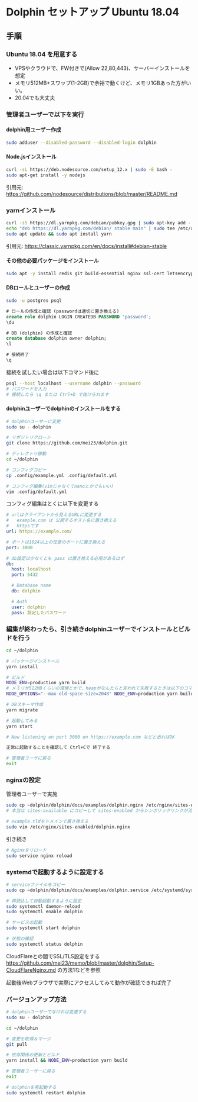 # Dolphin セットアップ Ubuntu 18.04

## 手順

### Ubuntu 18.04 を用意する

- VPSやクラウドで、FW付きで(Allow 22,80,443)、サーバーインストールを想定
- メモリ512MB+スワップ(1-2GB)で余裕で動くけど、メモリ1GBあった方がいい。
- 20.04でも大丈夫

### 管理者ユーザーで以下を実行

#### dolphin用ユーザー作成
```sh
sudo adduser --disabled-password --disabled-login dolphin
```

#### Node.jsインストール  
```sh
curl -sL https://deb.nodesource.com/setup_12.x | sudo -E bash -
sudo apt-get install -y nodejs
```
引用元: https://github.com/nodesource/distributions/blob/master/README.md


### yarnインストール
```sh
curl -sS https://dl.yarnpkg.com/debian/pubkey.gpg | sudo apt-key add -
echo "deb https://dl.yarnpkg.com/debian/ stable main" | sudo tee /etc/apt/sources.list.d/yarn.list
sudo apt update && sudo apt install yarn
```
引用元: https://classic.yarnpkg.com/en/docs/install#debian-stable

#### その他の必要パッケージをインストール
```sh
sudo apt -y install redis git build-essential nginx ssl-cert letsencrypt ffmpeg postgresql
```

#### DBロールとユーザーの作成

```sh
sudo -u postgres psql
```

```sql
# ロールの作成と確認 (passwordは適切に置き換える)
create role dolphin LOGIN CREATEDB PASSWORD 'password';
\du

# DB (dolphin) の作成と確認
create database dolphin owner dolphin;
\l

# 接続終了
\q
```

接続を試したい場合は以下コマンド後に
```sh
psql --host localhost --username dolphin --password
# パスワードを入力
# 接続したら \q または Ctrl+D で抜けられます
```

#### dolphinユーザーでdolphinのインストールをする
```sh
# dolphinユーザーに変更
sudo su - dolphin

# リポジトリクローン
git clone https://github.com/mei23/dolphin.git

# ディレクトリ移動
cd ~/dolphin

# コンフィグコピー
cp .config/example.yml .config/default.yml

# コンフィグ編集(vimじゃなくてnanoとかでもいい)
vim .config/default.yml

```

コンフィグ編集はとくに以下を変更する

```yml
# urlはクライアントから見えるURLに変更する
#   example.com は 公開するホスト名に置き換える
#   httpsです
url: https://example.com/

# ポートは1024以上の任意のポートに置き換える
port: 3000

# db設定は少なくとも pass は置き換える必用があるはず
db:
  host: localhost
  port: 5432

  # Database name
  db: dolphin

  # Auth
  user: dolphin
  pass: 設定したパスワード
```

### 編集が終わったら、引き続きdolphinユーザーでインストールとビルドを行う
```sh
cd ~/dolphin

# パッケージインストール
yarn install

# ビルド
NODE_ENV=production yarn build
# メモリが512MBくらいの環境とかで、heapがなんたらと言われて失敗するときは以下のコマンドを使用
NODE_OPTIONS="--max-old-space-size=2048" NODE_ENV=production yarn build

# DBスキーマ作成
yarn migrate

# 起動してみる
yarn start

# Now listening on port 3000 on https://example.com などと出ればOK

正常に起動することを確認して Ctrl+Cで 終了する

# 管理者ユーザに戻る
exit
```

### nginxの設定

管理者ユーザーで実施
```sh
sudo cp ~dolphin/dolphin/docs/examples/dolphin.nginx /etc/nginx/sites-enabled/
# 本当は sites-available にコピーして sites-enabled からシンボリックリンクが流儀

# example.tldをドメインで置き換える
sudo vim /etc/nginx/sites-enabled/dolphin.nginx
```

引き続き
```sh
# Nginxをリロード
sudo service nginx reload
```

### systemdで起動するように設定する

```sh
# serviceファイルをコピー
sudo cp ~dolphin/dolphin/docs/examples/dolphin.service /etc/systemd/system/

# 再読込して自動起動するように設定
sudo systemctl daemon-reload
sudo systemctl enable dolphin

# サービスの起動
sudo systemctl start dolphin

# 状態の確認
sudo systemctl status dolphin
```

CloudFlareとの間でSSL/TLS設定をする  
https://github.com/mei23/memo/blob/master/dolphin/Setup-CloudFlareNginx.md の方法1などを参照

起動後Webブラウザで実際にアクセスしてみて動作が確認できれば完了

### バージョンアップ方法

```sh
# dolphinユーザーでなければ変更する
sudo su - dolphin

cd ~/dolphin

# 変更を取得＆マージ
git pull

# 依存関係の更新とビルド
yarn install && NODE_ENV=production yarn build

# 管理者ユーザーに戻る
exit

# dolphinを再起動する
sudo systemctl restart dolphin
```
